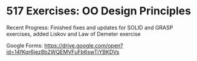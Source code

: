 # 517 Exercises: OO Design Principles

Recent Progress: Finished fixes and updates for SOLID and GRASP exercises, added Liskov and Law of Demeter exercise

Google Forms: https://drive.google.com/open?id=14fKqr6jez8b2WQEMVFuFb6swTiYBKDVs

